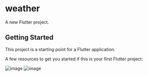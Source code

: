# weather

A new Flutter project.

## Getting Started

This project is a starting point for a Flutter application.

A few resources to get you started if this is your first Flutter project:

![image](https://user-images.githubusercontent.com/117489096/215220414-8011629f-0b90-4fc3-bbdc-8f601573156d.png)
![image](https://user-images.githubusercontent.com/117489096/215220428-159b12fd-8cf7-43d4-b040-d8052daa1553.png)
